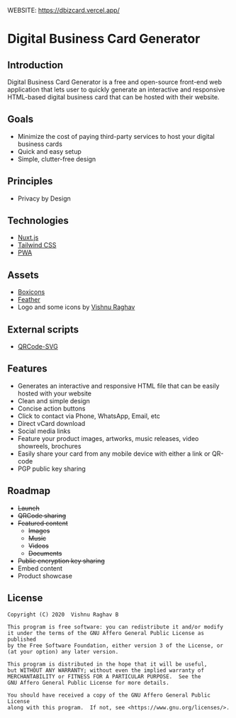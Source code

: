 WEBSITE: https://dbizcard.vercel.app/

# Digital Business Card Generator

## Introduction

Digital Business Card Generator is a free and open-source front-end web application that lets user to quickly generate an interactive and responsive HTML-based digital business card that can be hosted with their website.

## Goals

- Minimize the cost of paying third-party services to host your digital business cards
- Quick and easy setup
- Simple, clutter-free design

## Principles

- Privacy by Design

## Technologies

- [Nuxt.js](https://nuxtjs.org/)
- [Tailwind CSS](https://tailwindcss.com/)
- [PWA](https://web.dev/progressive-web-apps/)

## Assets

- [Boxicons](https://boxicons.com/)
- [Feather](https://feathericons.com)
- Logo and some icons by [Vishnu Raghav](https://www.vishnuraghav.com/)

## External scripts

- [QRCode-SVG](https://github.com/papnkukn/qrcode-svg)

## Features

- Generates an interactive and responsive HTML file that can be easily hosted with your website
- Clean and simple design
- Concise action buttons
- Click to contact via Phone, WhatsApp, Email, etc
- Direct vCard download
- Social media links
- Feature your product images, artworks, music releases, video showreels, brochures
- Easily share your card from any mobile device with either a link or QR-code
- PGP public key sharing

## Roadmap

- ~~Launch~~
- ~~QRCode sharing~~
- ~~Featured content~~
  - ~~Images~~
  - ~~Music~~
  - ~~Videos~~
  - ~~Documents~~
- ~~Public encryption key sharing~~
- Embed content
- Product showcase

## License

```
Copyright (C) 2020  Vishnu Raghav B

This program is free software: you can redistribute it and/or modify
it under the terms of the GNU Affero General Public License as published
by the Free Software Foundation, either version 3 of the License, or
(at your option) any later version.

This program is distributed in the hope that it will be useful,
but WITHOUT ANY WARRANTY; without even the implied warranty of
MERCHANTABILITY or FITNESS FOR A PARTICULAR PURPOSE.  See the
GNU Affero General Public License for more details.

You should have received a copy of the GNU Affero General Public License
along with this program.  If not, see <https://www.gnu.org/licenses/>.
```

